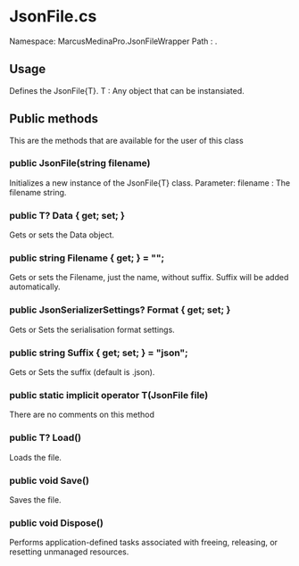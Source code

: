 # JsonFile.cs
Namespace: MarcusMedinaPro.JsonFileWrapper
Path : .

## Usage
Defines the JsonFile{T}.
T : Any object that can be instansiated.

## Public methods
This are the methods that are available for the user of this class

### public JsonFile(string filename)
Initializes a new instance of the JsonFile{T} class.
Parameter: filename : The filename string.

### public T? Data { get; set; }
Gets or sets the Data object.

### public string Filename { get; } = "";
Gets or sets the Filename, just the name, without suffix. Suffix will be added automatically.

### public JsonSerializerSettings? Format { get; set; }
Gets or Sets the serialisation format settings.

### public string Suffix { get; set; } = "json";
Gets or Sets the suffix (default is .json).

### public static implicit operator T(JsonFile<T> file)
There are no comments on this  method


### public T? Load()
Loads the file.

### public void Save()
Saves the file.

### public void Dispose()
Performs application-defined tasks associated with freeing, releasing, or resetting unmanaged resources.
